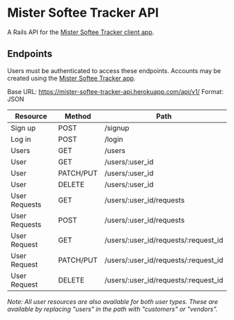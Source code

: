 # Mister Softee Tracker API

A Rails API for the [Mister Softee Tracker client app](https://github.com/erikwithuhk/mister-softee-tracker-client).


## Endpoints
Users must be authenticated to access these endpoints. Accounts may be created using the [Mister Softee Tracker app](http://mister-softee-tracker-client.herokuapp.com).

Base URL: https://mister-softee-tracker-api.herokuapp.com/api/v1/
Format: JSON

| Resource | Method | Path |
| --- | --- | --- |
| Sign up | POST | /signup |
| Log in | POST | /login |
| Users | GET | /users |
| User | GET | /users/:user_id |
| User | PATCH/PUT | /users/:user_id |
| User | DELETE | /users/:user_id |
| User Requests | GET | /users/:user_id/requests |
| User Requests | POST | /users/:user_id/requests |
| User Request | GET | /users/:user_id/requests/:request_id |
| User Request | PATCH/PUT | /users/:user_id/requests/:request_id |
| User Request | DELETE | /users/:user_id/requests/:request_id |

*Note: All user resources are also available for both user types. These are available by replacing "users" in the path with "customers" or "vendors".*
